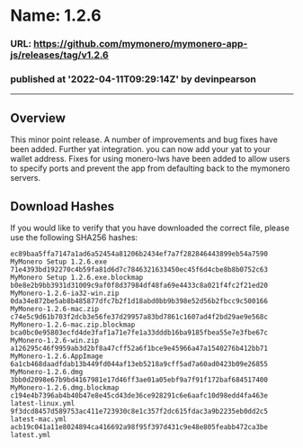 # Name: 1.2.6
### URL: https://github.com/mymonero/mymonero-app-js/releases/tag/v1.2.6
### published at '2022-04-11T09:29:14Z' by devinpearson
---
## Overview
This minor point release. A number of improvements and bug fixes have been added.
Further yat integration. you can now add your yat to your wallet address.
Fixes for using monero-lws have been added to allow users to specify ports and prevent the app from defaulting back to the mymonero servers.
 
## Download Hashes
If you would like to verify that you have downloaded the correct file, please use the following SHA256 hashes:
```
ec89baa5ffa7147a1ad6a52454a81206b2434ef7a7f282846443899eb54a7590  MyMonero Setup 1.2.6.exe
71e4393bd192270c4b59fa81d6d7c7846321633450ec45f6d4cbe8b8b0752c63  MyMonero Setup 1.2.6.exe.blockmap
b0e8e2b9bb3931d31009c9af0f8d37984df48fa69e4433c8a021f4fc2f21ed20  MyMonero-1.2.6-ia32-win.zip
0da34e872be5ab8b485877dfc7b2f1d18abd0bb9b398e52d56b2fbcc9c500166  MyMonero-1.2.6-mac.zip
c74e5c9d61b703f2dcb3e56fe37d29957a83bd7861c1607ad4f2bd29ae9e568c  MyMonero-1.2.6-mac.zip.blockmap
bca0bc0e95803ecfd4de3faf1a71e7fe1a33dddb16ba9185fbea55e7e3fbe67c  MyMonero-1.2.6-win.zip
a126295c46f9959ab3d2bf8a47cff52a6f1bce9e45966a47a1540276b412bb71  MyMonero-1.2.6.AppImage
6a1cb468daadfdab13b449fd044af13eb5218a9cff5ad7a60ad0423b09e26855  MyMonero-1.2.6.dmg
3bb0d2098e67b9bd4167981e17d46ff3ae01a05ebf9a7f91f172baf684517400  MyMonero-1.2.6.dmg.blockmap
c194e4b7396ab4b40b47e8e45cd43de36ce928291c6e6aafc10d98edd4fa463e  latest-linux.yml
9f3dcd8457d589753ac411e723930c8e1c357f2dc615fdac3a9b2235eb0dd2c5  latest-mac.yml
acb19c041a11e8024894ca416692a98f95f397d431c9e48e805feabb472ca3be  latest.yml
